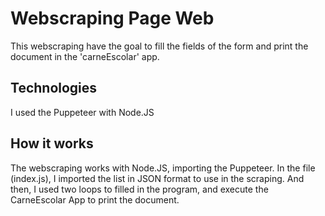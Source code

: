 # Webscraping Page Web
This webscraping have the goal to fill the fields of the form and print the document in the 'carneEscolar' app.

## Technologies
I used the Puppeteer with Node.JS 

## How it works
The webscraping works with Node.JS, importing the Puppeteer. 
In the file (index.js), I imported the list in JSON format to use in the scraping. 
And then, I used two loops to filled in the program, and execute the CarneEscolar App to print the document.
